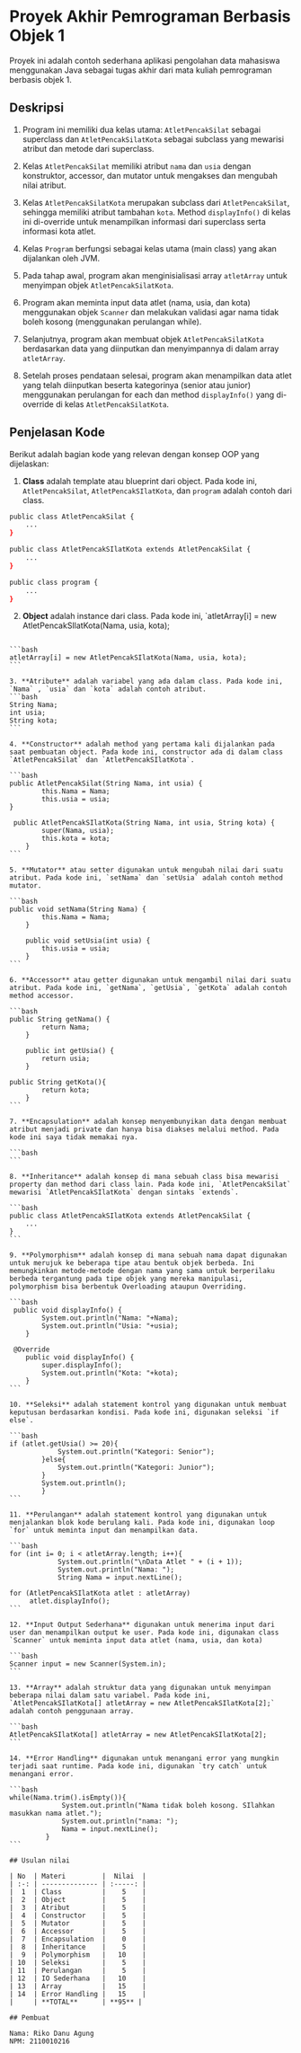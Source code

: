 # Proyek Akhir Pemrograman Berbasis Objek 1

Proyek ini adalah contoh sederhana aplikasi pengolahan data mahasiswa menggunakan Java sebagai tugas akhir dari mata kuliah pemrograman berbasis objek 1.

## Deskripsi

1. Program ini memiliki dua kelas utama: `AtletPencakSilat` sebagai superclass dan `AtletPencakSilatKota` sebagai subclass yang mewarisi atribut dan metode dari superclass.

2. Kelas `AtletPencakSilat` memiliki atribut `nama` dan `usia` dengan konstruktor, accessor, dan mutator untuk mengakses dan mengubah nilai atribut.

3. Kelas `AtletPencakSilatKota` merupakan subclass dari `AtletPencakSilat`, sehingga memiliki atribut tambahan `kota`. Method `displayInfo()` di kelas ini di-override untuk menampilkan informasi dari superclass serta informasi kota atlet.

4. Kelas `Program` berfungsi sebagai kelas utama (main class) yang akan dijalankan oleh JVM.

5. Pada tahap awal, program akan menginisialisasi array `atletArray` untuk menyimpan objek `AtletPencakSilatKota`.

6. Program akan meminta input data atlet (nama, usia, dan kota) menggunakan objek `Scanner` dan melakukan validasi agar nama tidak boleh kosong (menggunakan perulangan while).

7. Selanjutnya, program akan membuat objek `AtletPencakSilatKota` berdasarkan data yang diinputkan dan menyimpannya di dalam array `atletArray`.

8. Setelah proses pendataan selesai, program akan menampilkan data atlet yang telah diinputkan beserta kategorinya (senior atau junior) menggunakan perulangan for each dan method `displayInfo()` yang di-override di kelas `AtletPencakSilatKota`.

## Penjelasan Kode

Berikut adalah bagian kode yang relevan dengan konsep OOP yang dijelaskan:

1. **Class** adalah template atau blueprint dari object. Pada kode ini, `AtletPencakSilat`, `AtletPencakSIlatKota`, dan `program` adalah contoh dari class.
```bash
public class AtletPencakSilat {
    ...
}

public class AtletPencakSIlatKota extends AtletPencakSilat {
    ...
}

public class program {
    ...
}
```

2. **Object** adalah instance dari class. Pada kode ini, `atletArray[i] = new AtletPencakSIlatKota(Nama, usia, kota);
```` adalah contoh membuat objek AtletPencakSIlatKota menggunakan construktor.

```bash
atletArray[i] = new AtletPencakSIlatKota(Nama, usia, kota);
```

3. **Atribute** adalah variabel yang ada dalam class. Pada kode ini, `Nama` , `usia` dan `kota` adalah contoh atribut.
```bash
String Nama;
int usia;
String kota;
```

4. **Constructor** adalah method yang pertama kali dijalankan pada saat pembuatan object. Pada kode ini, constructor ada di dalam class `AtletPencakSilat` dan `AtletPencakSIlatKota`.

```bash
public AtletPencakSilat(String Nama, int usia) {
        this.Nama = Nama;
        this.usia = usia;
}

 public AtletPencakSIlatKota(String Nama, int usia, String kota) {
        super(Nama, usia);
        this.kota = kota;
    }
```

5. **Mutator** atau setter digunakan untuk mengubah nilai dari suatu atribut. Pada kode ini, `setNama` dan `setUsia` adalah contoh method mutator.

```bash
public void setNama(String Nama) {
        this.Nama = Nama;
    }

    public void setUsia(int usia) {
        this.usia = usia;
    }
```

6. **Accessor** atau getter digunakan untuk mengambil nilai dari suatu atribut. Pada kode ini, `getNama`, `getUsia`, `getKota` adalah contoh method accessor.

```bash
public String getNama() {
        return Nama;
    }

    public int getUsia() {
        return usia;
    }

public String getKota(){
        return kota;
    }
```

7. **Encapsulation** adalah konsep menyembunyikan data dengan membuat atribut menjadi private dan hanya bisa diakses melalui method. Pada kode ini saya tidak memakai nya.

```bash
```

8. **Inheritance** adalah konsep di mana sebuah class bisa mewarisi property dan method dari class lain. Pada kode ini, `AtletPencakSilat` mewarisi `AtletPencakSIlatKota` dengan sintaks `extends`.

```bash
public class AtletPencakSIlatKota extends AtletPencakSilat {
    ...
}
```

9. **Polymorphism** adalah konsep di mana sebuah nama dapat digunakan untuk merujuk ke beberapa tipe atau bentuk objek berbeda. Ini memungkinkan metode-metode dengan nama yang sama untuk berperilaku berbeda tergantung pada tipe objek yang mereka manipulasi, polymorphism bisa berbentuk Overloading ataupun Overriding.

```bash
 public void displayInfo() {
        System.out.println("Nama: "+Nama);
        System.out.println("Usia: "+usia);
    }

 @Override
    public void displayInfo() {
        super.displayInfo();
        System.out.println("Kota: "+kota);
    }
```

10. **Seleksi** adalah statement kontrol yang digunakan untuk membuat keputusan berdasarkan kondisi. Pada kode ini, digunakan seleksi `if else`.

```bash
if (atlet.getUsia() >= 20){
            System.out.println("Kategori: Senior");
        }else{
            System.out.println("Kategori: Junior");
        }
        System.out.println();
        }
```

11. **Perulangan** adalah statement kontrol yang digunakan untuk menjalankan blok kode berulang kali. Pada kode ini, digunakan loop `for` untuk meminta input dan menampilkan data.

```bash
for (int i= 0; i < atletArray.length; i++){
            System.out.println("\nData Atlet " + (i + 1));
            System.out.println("Nama: ");
            String Nama = input.nextLine();

for (AtletPencakSIlatKota atlet : atletArray)
     atlet.displayInfo();
```

12. **Input Output Sederhana** digunakan untuk menerima input dari user dan menampilkan output ke user. Pada kode ini, digunakan class `Scanner` untuk meminta input data atlet (nama, usia, dan kota) 

```bash
Scanner input = new Scanner(System.in);
```

13. **Array** adalah struktur data yang digunakan untuk menyimpan beberapa nilai dalam satu variabel. Pada kode ini, `AtletPencakSIlatKota[] atletArray = new AtletPencakSIlatKota[2];` adalah contoh penggunaan array.

```bash
AtletPencakSIlatKota[] atletArray = new AtletPencakSIlatKota[2];
```

14. **Error Handling** digunakan untuk menangani error yang mungkin terjadi saat runtime. Pada kode ini, digunakan `try catch` untuk menangani error.

```bash
while(Nama.trim().isEmpty()){
             System.out.println("Nama tidak boleh kosong. SIlahkan masukkan nama atlet.");
             System.out.println("nama: ");
             Nama = input.nextLine();
         }
```

## Usulan nilai

| No  | Materi         |  Nilai  |
| :-: | -------------- | :-----: |
|  1  | Class          |    5    |
|  2  | Object         |    5    |
|  3  | Atribut        |    5    |
|  4  | Constructor    |    5    |
|  5  | Mutator        |    5    |
|  6  | Accessor       |    5    |
|  7  | Encapsulation  |    0    |
|  8  | Inheritance    |    5    |
|  9  | Polymorphism   |   10    |
| 10  | Seleksi        |    5    |
| 11  | Perulangan     |    5    |
| 12  | IO Sederhana   |   10    |
| 13  | Array          |   15    |
| 14  | Error Handling |   15    |
|     | **TOTAL**      | **95** |

## Pembuat

Nama: Riko Danu Agung
NPM: 2110010216
